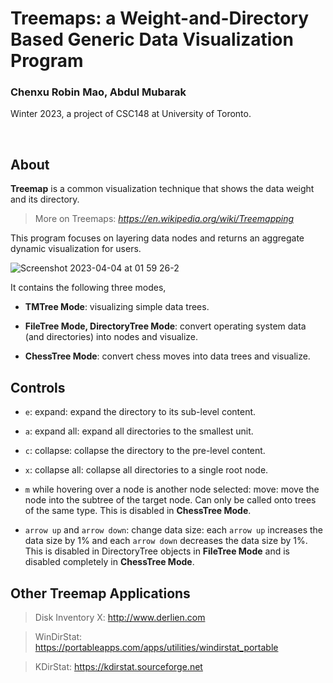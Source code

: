 # Treemaps: a Weight-and-Directory Based Generic Data Visualization Program
### Chenxu Robin Mao, Abdul Mubarak
Winter 2023, a project of CSC148 at University of Toronto.

<br>

## About

**Treemap** is a common visualization technique that shows the data weight and its directory. 

> More on Treemaps: *https://en.wikipedia.org/wiki/Treemapping*

This program focuses on layering data nodes and returns an aggregate dynamic visualization for users. 

![Screenshot 2023-04-04 at 01 59 26-2](https://user-images.githubusercontent.com/122477322/229705897-2cbf034c-098d-4309-821c-e697912cf081.png)


It contains the following three modes,

- **TMTree Mode**: visualizing simple data trees.

- **FileTree Mode, DirectoryTree Mode**: convert operating system data (and directories) into nodes and visualize.

- **ChessTree Mode**: convert chess moves into data trees and visualize.


## Controls

- `e`: expand: expand the directory to its sub-level content.
    
- `a`: expand all: expand all directories to the smallest unit.
    
- `c`: collapse: collapse the directory to the pre-level content.
    
- `x`: collapse all: collapse all directories to a single root node.
    
- `m` while hovering over a node is another node selected: move: move the node into the subtree of the target node. Can only be called onto trees of the same type. This is disabled in **ChessTree Mode**.
    
- `arrow up` and `arrow down`: change data size: each `arrow up` increases the data size by 1% and each `arrow down` decreases the data size by 1%. This is disabled in DirectoryTree objects in **FileTree Mode** and is disabled completely in **ChessTree Mode**.

## Other Treemap Applications

> Disk Inventory X: http://www.derlien.com

> WinDirStat: https://portableapps.com/apps/utilities/windirstat_portable

> KDirStat: https://kdirstat.sourceforge.net
